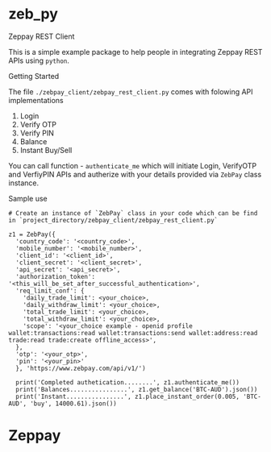 # zeb_py
Zeppay REST Client

This is a simple example package to help people in integrating Zeppay REST APIs using `python`.

Getting Started

The file `./zebpay_client/zebpay_rest_client.py` comes with folowing API implementations

1. Login
2. Verify OTP
3. Verify PIN
4. Balance
5. Instant Buy/Sell

You can call function - `authenticate_me` which will initiate Login, VerifyOTP and VerfiyPIN APIs and autherize with your details provided via `ZebPay` class instance.

 Sample use

```
# Create an instance of `ZebPay` class in your code which can be find in `project_directory/zebpay_client/zebpay_rest_client.py`

z1 = ZebPay({
  'country_code': '<country_code>',
  'mobile_number': '<mobile_number>',
  'client_id': '<client_id>',
  'client_secret': '<client_secret>',
  'api_secret': '<api_secret>',
  'authorization_token': '<this_will_be_set_after_successful_authentication>',
  'req_limit_conf': {
    'daily_trade_limit': <your_choice>,
    'daily_withdraw_limit': <your_choice>,
    'total_trade_limit': <your_choice>,
    'total_withdraw_limit': <your_choice>,
    'scope': '<your_choice example - openid profile wallet:transactions:read wallet:transactions:send wallet:address:read trade:read trade:create offline_access>',
  },
  'otp': '<your_otp>',
  'pin': '<your_pin>'
  }, 'https://www.zebpay.com/api/v1/')

  print('Completed authetication........', z1.authenticate_me())
  print('Balances................', z1.get_balance('BTC-AUD').json())
  print('Instant................', z1.place_instant_order(0.005, 'BTC-AUD', 'buy', 14000.61).json())

```

# Zeppay
